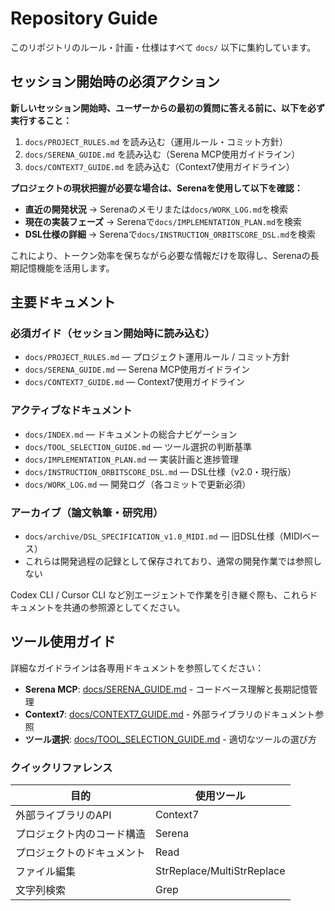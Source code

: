 # Repository Guide

このリポジトリのルール・計画・仕様はすべて `docs/` 以下に集約しています。

## セッション開始時の必須アクション

**新しいセッション開始時、ユーザーからの最初の質問に答える前に、以下を必ず実行すること：**

1. `docs/PROJECT_RULES.md` を読み込む（運用ルール・コミット方針）
2. `docs/SERENA_GUIDE.md` を読み込む（Serena MCP使用ガイドライン）
3. `docs/CONTEXT7_GUIDE.md` を読み込む（Context7使用ガイドライン）

**プロジェクトの現状把握が必要な場合は、Serenaを使用して以下を確認：**
- **直近の開発状況** → Serenaのメモリまたは`docs/WORK_LOG.md`を検索
- **現在の実装フェーズ** → Serenaで`docs/IMPLEMENTATION_PLAN.md`を検索
- **DSL仕様の詳細** → Serenaで`docs/INSTRUCTION_ORBITSCORE_DSL.md`を検索

これにより、トークン効率を保ちながら必要な情報だけを取得し、Serenaの長期記憶機能を活用します。

## 主要ドキュメント

### 必須ガイド（セッション開始時に読み込む）
- `docs/PROJECT_RULES.md` — プロジェクト運用ルール / コミット方針
- `docs/SERENA_GUIDE.md` — Serena MCP使用ガイドライン
- `docs/CONTEXT7_GUIDE.md` — Context7使用ガイドライン

### アクティブなドキュメント
- `docs/INDEX.md` — ドキュメントの総合ナビゲーション
- `docs/TOOL_SELECTION_GUIDE.md` — ツール選択の判断基準
- `docs/IMPLEMENTATION_PLAN.md` — 実装計画と進捗管理
- `docs/INSTRUCTION_ORBITSCORE_DSL.md` — DSL仕様（v2.0・現行版）
- `docs/WORK_LOG.md` — 開発ログ（各コミットで更新必須）

### アーカイブ（論文執筆・研究用）
- `docs/archive/DSL_SPECIFICATION_v1.0_MIDI.md` — 旧DSL仕様（MIDIベース）
- これらは開発過程の記録として保存されており、通常の開発作業では参照しない

Codex CLI / Cursor CLI など別エージェントで作業を引き継ぐ際も、これらドキュメントを共通の参照源としてください。

## ツール使用ガイド

詳細なガイドラインは各専用ドキュメントを参照してください：

- **Serena MCP**: [docs/SERENA_GUIDE.md](docs/SERENA_GUIDE.md) - コードベース理解と長期記憶管理
- **Context7**: [docs/CONTEXT7_GUIDE.md](docs/CONTEXT7_GUIDE.md) - 外部ライブラリのドキュメント参照
- **ツール選択**: [docs/TOOL_SELECTION_GUIDE.md](docs/TOOL_SELECTION_GUIDE.md) - 適切なツールの選び方

### クイックリファレンス

| 目的 | 使用ツール |
|------|-----------|
| 外部ライブラリのAPI | Context7 |
| プロジェクト内のコード構造 | Serena |
| プロジェクトのドキュメント | Read |
| ファイル編集 | StrReplace/MultiStrReplace |
| 文字列検索 | Grep |